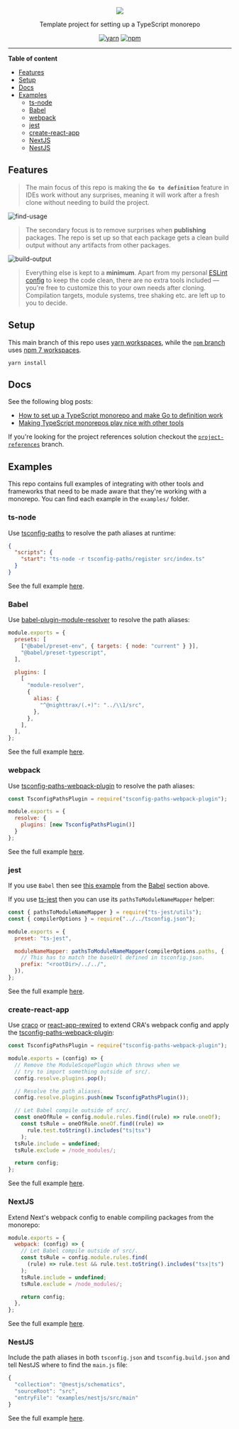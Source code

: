 <!--suppress HtmlDeprecatedAttribute -->
<div align="center">

![](media/monorepo.png)

Template project for setting up a TypeScript monorepo

[![yarn](https://github.com/NiGhTTraX/ts-monorepo/actions/workflows/yarn.yml/badge.svg)](https://github.com/NiGhTTraX/ts-monorepo/actions/workflows/yarn.yml) [![npm](https://github.com/NiGhTTraX/ts-monorepo/actions/workflows/npm.yml/badge.svg)](https://github.com/NiGhTTraX/ts-monorepo/actions/workflows/npm.yml)

</div>

----

<!-- START doctoc generated TOC please keep comment here to allow auto update -->
<!-- testDON'T EDIT THIS SECTION, INSTEAD RE-RUN doctoc TO UPDATE -->
**Table of content**

- [Features](#features)
- [Setup](#setup)
- [Docs](#docs)
- [Examples](#examples)
  - [ts-node](#ts-node)
  - [Babel](#babel)
  - [webpack](#webpack)
  - [jest](#jest)
  - [create-react-app](#create-react-app)
  - [NextJS](#nextjs)
  - [NestJS](#nestjs)

<!-- END doctoc generated TOC please keep comment here to allow auto update -->

## Features

> The main focus of this repo is making the **`Go to definition`** feature in IDEs work without any surprises, meaning it will work after a fresh clone without needing to build the project.

![find-usage](./media/find-usage.gif)

> The secondary focus is to remove surprises when **publishing** packages. The repo is set up so that each package gets a clean build output without any artifacts from other packages.

![build-output](./media/build-output.png)

> Everything else is kept to a **minimum**. Apart from my personal [ESLint config](.eslintrc.js) to keep the code clean, there are no extra tools included — you're free to customize this to your own needs after cloning. Compilation targets, module systems, tree shaking etc. are left up to you to decide.

## Setup

This main branch of this repo uses [yarn workspaces](https://classic.yarnpkg.com/en/docs/workspaces/), while the [`npm` branch](https://github.com/NiGhTTraX/ts-monorepo/tree/npm) uses [npm 7 workspaces](https://docs.npmjs.com/cli/v7/using-npm/workspaces).

```
yarn install
```


## Docs

See the following blog posts:

- [How to set up a TypeScript monorepo and make Go to definition work](https://medium.com/@NiGhTTraX/how-to-set-up-a-typescript-monorepo-with-lerna-c6acda7d4559)
- [Making TypeScript monorepos play nice with other tools](https://medium.com/@NiGhTTraX/making-typescript-monorepos-play-nice-with-other-tools-a8d197fdc680)

If you're looking for the project references solution checkout the [`project-references`](https://github.com/NiGhTTraX/lerna-ts/tree/project-references) branch.

## Examples

This repo contains full examples of integrating with other tools and frameworks that need to be made aware that they're working with a monorepo. You can find each example in the `examples/` folder.

### ts-node

Use [tsconfig-paths](https://www.npmjs.com/package/tsconfig-paths) to resolve the path aliases at runtime:

```json
{
  "scripts": {
    "start": "ts-node -r tsconfig-paths/register src/index.ts"
  }
}
```

See the full example [here](examples/ts-node).

### Babel

Use [babel-plugin-module-resolver](https://www.npmjs.com/package/babel-plugin-module-resolver) to resolve the path aliases:

```js
module.exports = {
  presets: [
    ["@babel/preset-env", { targets: { node: "current" } }],
    "@babel/preset-typescript",
  ],

  plugins: [
    [
      "module-resolver",
      {
        alias: {
          "^@nighttrax/(.+)": "../\\1/src",
        },
      },
    ],
  ],
};
```

See the full example [here](examples/jest-babel).

### webpack

Use [tsconfig-paths-webpack-plugin](https://www.npmjs.com/package/tsconfig-paths-webpack-plugin) to resolve the path aliases:

```js
const TsconfigPathsPlugin = require("tsconfig-paths-webpack-plugin");

module.exports = {
  resolve: {
    plugins: [new TsconfigPathsPlugin()]
  }
};
```

See the full example [here](examples/webpack).

### jest

If you use `Babel` then see [this example](examples/jest-babel) from the [Babel](#babel) section above.

If you use [ts-jest](https://github.com/kulshekhar/ts-jest) then you can use its `pathsToModuleNameMapper` helper: 

```js
const { pathsToModuleNameMapper } = require("ts-jest/utils");
const { compilerOptions } = require("../../tsconfig.json");

module.exports = {
  preset: "ts-jest",

  moduleNameMapper: pathsToModuleNameMapper(compilerOptions.paths, {
    // This has to match the baseUrl defined in tsconfig.json.
    prefix: "<rootDir>/../../",
  }),
};
```

See the full example [here](examples/jest-tsjest).

### create-react-app

Use [craco](https://www.npmjs.com/package/@craco/craco) or [react-app-rewired](https://www.npmjs.com/package/react-app-rewired) to extend CRA's webpack config and apply the [tsconfig-paths-webpack-plugin](https://www.npmjs.com/package/tsconfig-paths-webpack-plugin):

```js
const TsconfigPathsPlugin = require("tsconfig-paths-webpack-plugin");

module.exports = (config) => {
  // Remove the ModuleScopePlugin which throws when we
  // try to import something outside of src/.
  config.resolve.plugins.pop();

  // Resolve the path aliases.
  config.resolve.plugins.push(new TsconfigPathsPlugin());

  // Let Babel compile outside of src/.
  const oneOfRule = config.module.rules.find((rule) => rule.oneOf);
    const tsRule = oneOfRule.oneOf.find((rule) =>
      rule.test.toString().includes("ts|tsx")
    );
  tsRule.include = undefined;
  tsRule.exclude = /node_modules/;

  return config;
};
```

See the full example [here](examples/cra).


### NextJS

Extend Next's webpack config to enable compiling packages from the monorepo:

```js
module.exports = {
  webpack: (config) => {
    // Let Babel compile outside of src/.
    const tsRule = config.module.rules.find(
      (rule) => rule.test && rule.test.toString().includes("tsx|ts")
    );
    tsRule.include = undefined;
    tsRule.exclude = /node_modules/;

    return config;
  },
};
```

See the full example [here](examples/nextjs).

### NestJS

Include the path aliases in both `tsconfig.json` and `tsconfig.build.json` and tell NestJS where to find the `main.js` file:

```js
{
  "collection": "@nestjs/schematics",
  "sourceRoot": "src",
  "entryFile": "examples/nestjs/src/main"
}
```

See the full example [here](examples/nestjs).
